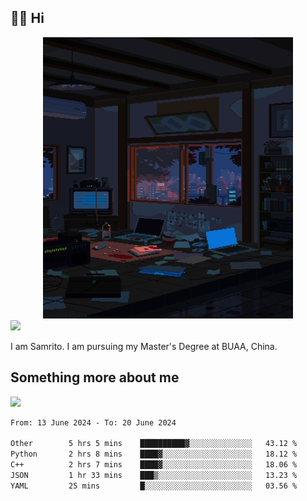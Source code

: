 ## 👋🏻 Hi

<div align="center">
<img alt="GIF" src="https://github.com/xiangsam/xiangsam/blob/271390e4ab50820a4594e3cb94b7ffaa6293de72/0_0EUAvTumWsRa2k6F.gif" width=400 height=450/>
</div>

<a href="https://github.com/xiangsam">
  <img src="https://komarev.com/ghpvc/?username=xiangsam&style=flat-square" />
</a>

I am Samrito. I am pursuing my Master's Degree at BUAA, China.


## Something more about me
<a href="https://github.com/xiangsam">
  <img src="https://github-readme-stats.vercel.app/api?username=xiangsam&show_icons=true&hide_border=true" />
</a>

<!--
<a href="https://github.com/xiangsam">
  <img src="https://github-readme-stats.vercel.app/api/top-langs/?username=xiangsam&layout=compact" />
</a>
-->

<!--START_SECTION:waka-->

```txt
From: 13 June 2024 - To: 20 June 2024

Other        5 hrs 5 mins    ██████████▓░░░░░░░░░░░░░░   43.12 %
Python       2 hrs 8 mins    ████▓░░░░░░░░░░░░░░░░░░░░   18.12 %
C++          2 hrs 7 mins    ████▓░░░░░░░░░░░░░░░░░░░░   18.06 %
JSON         1 hr 33 mins    ███▒░░░░░░░░░░░░░░░░░░░░░   13.23 %
YAML         25 mins         █░░░░░░░░░░░░░░░░░░░░░░░░   03.56 %
```

<!--END_SECTION:waka-->

<!---
xiangsam/xiangsam is a ✨ special ✨ repository because its `README.md` (this file) appears on your GitHub profile.
You can click the Preview link to take a look at your changes.
--->
